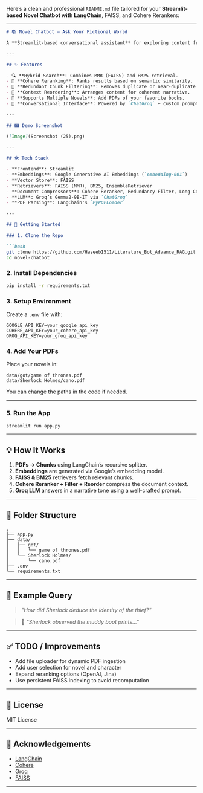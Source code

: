 Here’s a clean and professional `README.md` file tailored for your **Streamlit-based Novel Chatbot with LangChain**, FAISS, and Cohere Rerankers:

---

````markdown
# 📚 Novel Chatbot — Ask Your Fictional World

A **Streamlit-based conversational assistant** for exploring content from famous novels like *Game of Thrones* and *Sherlock Holmes*. Built with [LangChain](https://www.langchain.com/), [FAISS](https://github.com/facebookresearch/faiss), [Google Generative AI Embeddings](https://ai.google.dev/), [BM25](https://en.wikipedia.org/wiki/Okapi_BM25), and [Cohere Rerank](https://docs.cohere.com/docs/rerank).

---

## ✨ Features

- 🔍 **Hybrid Search**: Combines MMR (FAISS) and BM25 retrieval.
- 🧠 **Cohere Reranking**: Ranks results based on semantic similarity.
- 🧹 **Redundant Chunk Filtering**: Removes duplicate or near-duplicate results.
- 🔄 **Context Reordering**: Arranges content for coherent narrative.
- 📄 **Supports Multiple Novels**: Add PDFs of your favorite books.
- 💬 **Conversational Interface**: Powered by `ChatGroq` + custom prompt for storytelling tone.

---

## 🖼️ Demo Screenshot

![Image](Screenshot (25).png)

---

## 🛠️ Tech Stack

- **Frontend**: Streamlit
- **Embeddings**: Google Generative AI Embeddings (`embedding-001`)
- **Vector Store**: FAISS
- **Retrievers**: FAISS (MMR), BM25, EnsembleRetriever
- **Document Compressors**: Cohere Reranker, Redundancy Filter, Long Context Reorder
- **LLM**: Groq’s Gemma2-9B-IT via `ChatGroq`
- **PDF Parsing**: LangChain's `PyPDFLoader`

---

## 🚀 Getting Started

### 1. Clone the Repo

```bash
git clone https://github.com/Haseeb1511/Literature_Bot_Advance_RAG.git
cd novel-chatbot
````

### 2. Install Dependencies

```bash
pip install -r requirements.txt
```

### 3. Setup Environment

Create a `.env` file with:

```
GOOGLE_API_KEY=your_google_api_key
COHERE_API_KEY=your_cohere_api_key
GROQ_API_KEY=your_groq_api_key
```

### 4. Add Your PDFs

Place your novels in:

```
data/got/game of thrones.pdf
data/Sherlock Holmes/cano.pdf
```

You can change the paths in the code if needed.

---

### 5. Run the App

```bash
streamlit run app.py
```

---

## 💡 How It Works

1. **PDFs → Chunks** using LangChain’s recursive splitter.
2. **Embeddings** are generated via Google’s embedding model.
3. **FAISS & BM25** retrievers fetch relevant chunks.
4. **Cohere Reranker + Filter + Reorder** compress the document context.
5. **Groq LLM** answers in a narrative tone using a well-crafted prompt.

---

## 📂 Folder Structure

```
.
├── app.py
├── data/
│   ├── got/
│   │   └── game of thrones.pdf
│   └── Sherlock Holmes/
│       └── cano.pdf
├── .env
└── requirements.txt
```

---

## 🧪 Example Query

> *"How did Sherlock deduce the identity of the thief?"*

> 🧠 *"Sherlock observed the muddy boot prints..."*

---

## ✅ TODO / Improvements

* Add file uploader for dynamic PDF ingestion
* Add user selection for novel and character
* Expand reranking options (OpenAI, Jina)
* Use persistent FAISS indexing to avoid recomputation

---

## 📝 License

MIT License

---

## 🙌 Acknowledgements

* [LangChain](https://github.com/langchain-ai/langchain)
* [Cohere](https://cohere.com/)
* [Groq](https://console.groq.com/)
* [FAISS](https://github.com/facebookresearch/faiss)

---


